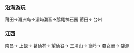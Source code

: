 ### 沿海游玩
莆田→湄洲岛→湄屿潮音→鹅尾神石园
莆田$\rightarrow$ 台州
### 江西
南昌$\rightarrow$ 上饶$\rightarrow$ 葛仙村$\rightarrow$ 望仙谷$\rightarrow$ 三清山$\rightarrow$ 篁岭$\rightarrow$ 婺女洲$\rightarrow$ 婺源